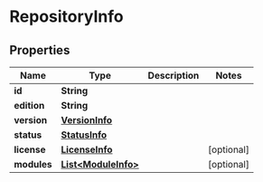 
# RepositoryInfo

## Properties
Name | Type | Description | Notes
------------ | ------------- | ------------- | -------------
**id** | **String** |  | 
**edition** | **String** |  | 
**version** | [**VersionInfo**](VersionInfo.md) |  | 
**status** | [**StatusInfo**](StatusInfo.md) |  | 
**license** | [**LicenseInfo**](LicenseInfo.md) |  |  [optional]
**modules** | [**List&lt;ModuleInfo&gt;**](ModuleInfo.md) |  |  [optional]



